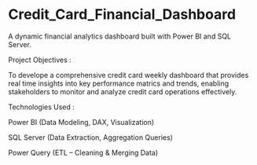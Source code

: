 # Credit_Card_Financial_Dashboard
A dynamic financial analytics dashboard built with Power BI and SQL Server.


Project Objectives : 

To develope a comprehensive credit card weekly dashboard that provides real time insights into key performance matrics and trends, enabling stakeholders to monitor and analyze credit card operations effectively.


Technologies Used :

Power BI (Data Modeling, DAX, Visualization)

SQL Server (Data Extraction, Aggregation Queries)

Power Query (ETL – Cleaning & Merging Data)
